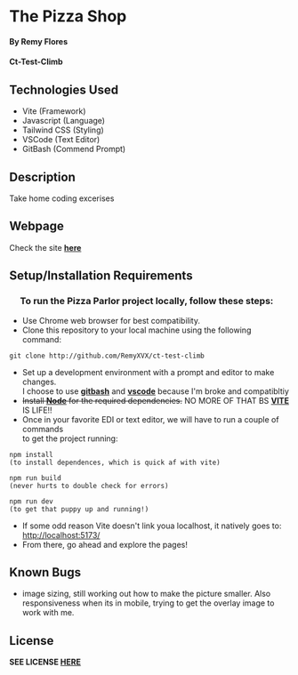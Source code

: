 # The Pizza Shop

#### By Remy Flores

#### Ct-Test-Climb

## Technologies Used
* Vite (Framework)
* Javascript (Language)
* Tailwind CSS (Styling)
* VSCode (Text Editor)
* GitBash (Commend Prompt)

## Description
Take home coding excerises 

## Webpage
Check the site [<strong>here</strong>]()

## Setup/Installation Requirements
### &nbsp;&nbsp;&nbsp;&nbsp;&nbsp;To run the Pizza Parlor project locally, follow these steps:
* Use Chrome web browser for best compatibility.
* Clone this repository to your local machine using the following command:
```
git clone http://github.com/RemyXVX/ct-test-climb
```
* Set up a development environment with a prompt and editor to make changes.
<br /> I choose to use [<strong>gitbash</strong>](https://git-scm.com/downloads)  and [<strong>vscode</strong>](https://code.visualstudio.com/download) because I'm broke and compatibltiy
* <strike>Install [<strong>Node</strong>](https://nodejs.org/en) for the required dependencies.</strike> NO MORE OF THAT BS [<strong>VITE</strong>](https://vitejs.dev/) IS LIFE!!
* Once in your favorite EDI or text editor, we will have to run a couple of commands
<br />to get the project running:
```
npm install 
(to install dependences, which is quick af with vite)

npm run build
(never hurts to double check for errors)

npm run dev
(to get that puppy up and running!)
```
* If some odd reason Vite doesn't link youa localhost, it natively goes to:
<br />[http://localhost:5173/](http://localhost:5173/)
* From there, go ahead and explore the pages!

## Known Bugs
* image sizing, still working out how to make the picture smaller. Also responsiveness when its in mobile, trying to get the overlay image to work with me.

## License
**SEE LICENSE [HERE](./license)** 
